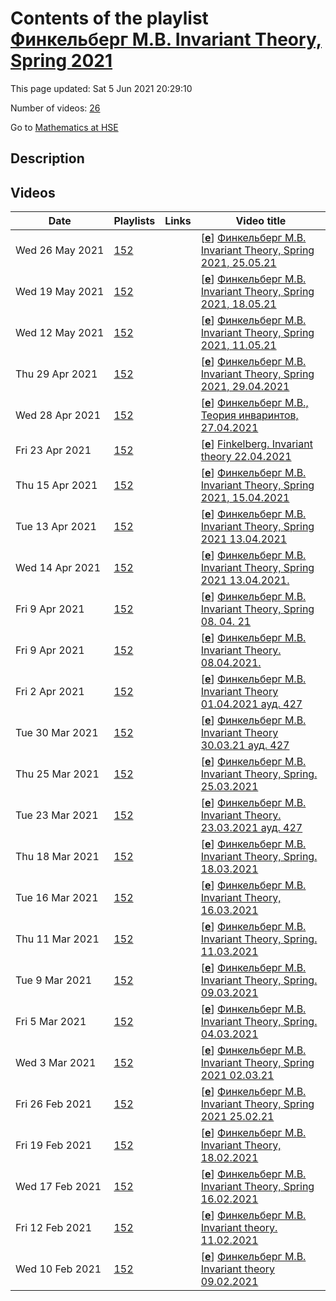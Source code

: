 # Contents of the playlist [Финкельберг М.В. Invariant Theory, Spring 2021](https://www.youtube.com/playlist?list=PLq3E5oubNNoB3KbRw-48VRMzgE4hK46Tx)

This page updated: Sat 5 Jun 2021 20:29:10

Number of videos: [26](#videos)

Go to [Mathematics at HSE](../README.md)

## Description



## Videos

|Date|Playlists|Links|Video title|
|---|---|---|---|
| Wed&nbsp;26&nbsp;May&nbsp;2021 | [152](../playlists/152 "Финкельберг М.В. Invariant Theory, Spring 2021") |  | [[**e**](https://studio.youtube.com/video/ViWuJ1qRIAI/edit "Edit")] [Финкельберг М.В. Invariant Theory, Spring 2021, 25.05.21](https://www.youtube.com/watch?v=ViWuJ1qRIAI&list=PLq3E5oubNNoB3KbRw-48VRMzgE4hK46Tx) |
| Wed&nbsp;19&nbsp;May&nbsp;2021 | [152](../playlists/152 "Финкельберг М.В. Invariant Theory, Spring 2021") |  | [[**e**](https://studio.youtube.com/video/XvZkmuQOBzs/edit "Edit")] [Финкельберг М.В. Invariant Theory, Spring 2021, 18.05.21](https://www.youtube.com/watch?v=XvZkmuQOBzs&list=PLq3E5oubNNoB3KbRw-48VRMzgE4hK46Tx) |
| Wed&nbsp;12&nbsp;May&nbsp;2021 | [152](../playlists/152 "Финкельберг М.В. Invariant Theory, Spring 2021") |  | [[**e**](https://studio.youtube.com/video/C8yox6W5HQ8/edit "Edit")] [Финкельберг М.В. Invariant Theory, Spring 2021, 11.05.21](https://www.youtube.com/watch?v=C8yox6W5HQ8&list=PLq3E5oubNNoB3KbRw-48VRMzgE4hK46Tx) |
| Thu&nbsp;29&nbsp;Apr&nbsp;2021 | [152](../playlists/152 "Финкельберг М.В. Invariant Theory, Spring 2021") |  | [[**e**](https://studio.youtube.com/video/sqG4CEn-CQc/edit "Edit")] [Финкельберг М.В. Invariant Theory, Spring 2021, 29.04.2021](https://www.youtube.com/watch?v=sqG4CEn-CQc&list=PLq3E5oubNNoB3KbRw-48VRMzgE4hK46Tx) |
| Wed&nbsp;28&nbsp;Apr&nbsp;2021 | [152](../playlists/152 "Финкельберг М.В. Invariant Theory, Spring 2021") |  | [[**e**](https://studio.youtube.com/video/dIBcgNMk_7M/edit "Edit")] [Финкельберг М.В., Теория инваринтов, 27.04.2021](https://www.youtube.com/watch?v=dIBcgNMk_7M&list=PLq3E5oubNNoB3KbRw-48VRMzgE4hK46Tx) |
| Fri&nbsp;23&nbsp;Apr&nbsp;2021 | [152](../playlists/152 "Финкельберг М.В. Invariant Theory, Spring 2021") |  | [[**e**](https://studio.youtube.com/video/96Ycpn_m5rw/edit "Edit")] [Finkelberg. Invariant theory 22.04.2021](https://www.youtube.com/watch?v=96Ycpn_m5rw&list=PLq3E5oubNNoB3KbRw-48VRMzgE4hK46Tx) |
| Thu&nbsp;15&nbsp;Apr&nbsp;2021 | [152](../playlists/152 "Финкельберг М.В. Invariant Theory, Spring 2021") |  | [[**e**](https://studio.youtube.com/video/-TXUrEUNzh8/edit "Edit")] [Финкельберг М.В. Invariant Theory, Spring 2021, 15.04.2021](https://www.youtube.com/watch?v=-TXUrEUNzh8&list=PLq3E5oubNNoB3KbRw-48VRMzgE4hK46Tx) |
| Tue&nbsp;13&nbsp;Apr&nbsp;2021 | [152](../playlists/152 "Финкельберг М.В. Invariant Theory, Spring 2021") |  | [[**e**](https://studio.youtube.com/video/IEPQDviGrU8/edit "Edit")] [Финкельберг М.В. Invariant Theory, Spring 2021 13.04.2021](https://www.youtube.com/watch?v=IEPQDviGrU8&list=PLq3E5oubNNoB3KbRw-48VRMzgE4hK46Tx) |
| Wed&nbsp;14&nbsp;Apr&nbsp;2021 | [152](../playlists/152 "Финкельберг М.В. Invariant Theory, Spring 2021") |  | [[**e**](https://studio.youtube.com/video/eDXqaGTR8tE/edit "Edit")] [Финкельберг М.В. Invariant Theory, Spring 2021 13.04.2021.](https://www.youtube.com/watch?v=eDXqaGTR8tE&list=PLq3E5oubNNoB3KbRw-48VRMzgE4hK46Tx) |
| Fri&nbsp;9&nbsp;Apr&nbsp;2021 | [152](../playlists/152 "Финкельберг М.В. Invariant Theory, Spring 2021") |  | [[**e**](https://studio.youtube.com/video/TpjP29p1D2E/edit "Edit")] [Финкельберг М.В. Invariant Theory, Spring 08. 04. 21](https://www.youtube.com/watch?v=TpjP29p1D2E&list=PLq3E5oubNNoB3KbRw-48VRMzgE4hK46Tx) |
| Fri&nbsp;9&nbsp;Apr&nbsp;2021 | [152](../playlists/152 "Финкельберг М.В. Invariant Theory, Spring 2021") |  | [[**e**](https://studio.youtube.com/video/q8wUEdTkdUs/edit "Edit")] [Финкельберг М.В. Invariant Theory. 08.04.2021.](https://www.youtube.com/watch?v=q8wUEdTkdUs&list=PLq3E5oubNNoB3KbRw-48VRMzgE4hK46Tx) |
| Fri&nbsp;2&nbsp;Apr&nbsp;2021 | [152](../playlists/152 "Финкельберг М.В. Invariant Theory, Spring 2021") |  | [[**e**](https://studio.youtube.com/video/4XDL8joCms0/edit "Edit")] [Финкельберг М.В. Invariant Theory 01.04.2021 ауд. 427](https://www.youtube.com/watch?v=4XDL8joCms0&list=PLq3E5oubNNoB3KbRw-48VRMzgE4hK46Tx) |
| Tue&nbsp;30&nbsp;Mar&nbsp;2021 | [152](../playlists/152 "Финкельберг М.В. Invariant Theory, Spring 2021") |  | [[**e**](https://studio.youtube.com/video/hSkAjl2Lnx4/edit "Edit")] [Финкельберг М.В. Invariant Theory  30.03.21 ауд. 427](https://www.youtube.com/watch?v=hSkAjl2Lnx4&list=PLq3E5oubNNoB3KbRw-48VRMzgE4hK46Tx "Теория инвариантов&#013;Факультет математики&#013;Финкельберг Михаил Владленович") |
| Thu&nbsp;25&nbsp;Mar&nbsp;2021 | [152](../playlists/152 "Финкельберг М.В. Invariant Theory, Spring 2021") |  | [[**e**](https://studio.youtube.com/video/drG0bnZ0Xv8/edit "Edit")] [Финкельберг М.В. Invariant Theory, Spring. 25.03.2021](https://www.youtube.com/watch?v=drG0bnZ0Xv8&list=PLq3E5oubNNoB3KbRw-48VRMzgE4hK46Tx) |
| Tue&nbsp;23&nbsp;Mar&nbsp;2021 | [152](../playlists/152 "Финкельберг М.В. Invariant Theory, Spring 2021") |  | [[**e**](https://studio.youtube.com/video/p0ZK8Uw2Ir8/edit "Edit")] [Финкельберг М.В. Invariant Theory.  23.03.2021 ауд. 427](https://www.youtube.com/watch?v=p0ZK8Uw2Ir8&list=PLq3E5oubNNoB3KbRw-48VRMzgE4hK46Tx "Теория инвариантов&#013;Дисциплина общефакультетского пула&#013;Факультет математики&#013;3 модуль&#013;Финкельберг Михаил Владленович") |
| Thu&nbsp;18&nbsp;Mar&nbsp;2021 | [152](../playlists/152 "Финкельберг М.В. Invariant Theory, Spring 2021") |  | [[**e**](https://studio.youtube.com/video/h17RSmYB1wA/edit "Edit")] [Финкельберг М.В. Invariant Theory, Spring. 18.03.2021](https://www.youtube.com/watch?v=h17RSmYB1wA&list=PLq3E5oubNNoB3KbRw-48VRMzgE4hK46Tx) |
| Tue&nbsp;16&nbsp;Mar&nbsp;2021 | [152](../playlists/152 "Финкельберг М.В. Invariant Theory, Spring 2021") |  | [[**e**](https://studio.youtube.com/video/nhuBfWX6EuA/edit "Edit")] [Финкельберг М.В. Invariant Theory, 16.03.2021](https://www.youtube.com/watch?v=nhuBfWX6EuA&list=PLq3E5oubNNoB3KbRw-48VRMzgE4hK46Tx) |
| Thu&nbsp;11&nbsp;Mar&nbsp;2021 | [152](../playlists/152 "Финкельберг М.В. Invariant Theory, Spring 2021") |  | [[**e**](https://studio.youtube.com/video/ENAsdmqmjFo/edit "Edit")] [Финкельберг М.В. Invariant Theory, Spring. 11.03.2021](https://www.youtube.com/watch?v=ENAsdmqmjFo&list=PLq3E5oubNNoB3KbRw-48VRMzgE4hK46Tx) |
| Tue&nbsp;9&nbsp;Mar&nbsp;2021 | [152](../playlists/152 "Финкельберг М.В. Invariant Theory, Spring 2021") |  | [[**e**](https://studio.youtube.com/video/8-QenwJHr1k/edit "Edit")] [Финкельберг М.В. Invariant Theory, Spring. 09.03.2021](https://www.youtube.com/watch?v=8-QenwJHr1k&list=PLq3E5oubNNoB3KbRw-48VRMzgE4hK46Tx) |
| Fri&nbsp;5&nbsp;Mar&nbsp;2021 | [152](../playlists/152 "Финкельберг М.В. Invariant Theory, Spring 2021") |  | [[**e**](https://studio.youtube.com/video/YH_D3I5YGg0/edit "Edit")] [Финкельберг М.В. Invariant Theory, Spring. 04.03.2021](https://www.youtube.com/watch?v=YH_D3I5YGg0&list=PLq3E5oubNNoB3KbRw-48VRMzgE4hK46Tx) |
| Wed&nbsp;3&nbsp;Mar&nbsp;2021 | [152](../playlists/152 "Финкельберг М.В. Invariant Theory, Spring 2021") |  | [[**e**](https://studio.youtube.com/video/E9LnXqUW7dI/edit "Edit")] [Финкельберг М.В. Invariant Theory, Spring 2021  02.03.21](https://www.youtube.com/watch?v=E9LnXqUW7dI&list=PLq3E5oubNNoB3KbRw-48VRMzgE4hK46Tx) |
| Fri&nbsp;26&nbsp;Feb&nbsp;2021 | [152](../playlists/152 "Финкельберг М.В. Invariant Theory, Spring 2021") |  | [[**e**](https://studio.youtube.com/video/mpQYUTQi1C4/edit "Edit")] [Финкельберг М.В. Invariant Theory, Spring 2021  25.02.21](https://www.youtube.com/watch?v=mpQYUTQi1C4&list=PLq3E5oubNNoB3KbRw-48VRMzgE4hK46Tx) |
| Fri&nbsp;19&nbsp;Feb&nbsp;2021 | [152](../playlists/152 "Финкельберг М.В. Invariant Theory, Spring 2021") |  | [[**e**](https://studio.youtube.com/video/UKveWIqLfuw/edit "Edit")] [Финкельберг М.В. Invariant Theory, 18.02.2021](https://www.youtube.com/watch?v=UKveWIqLfuw&list=PLq3E5oubNNoB3KbRw-48VRMzgE4hK46Tx) |
| Wed&nbsp;17&nbsp;Feb&nbsp;2021 | [152](../playlists/152 "Финкельберг М.В. Invariant Theory, Spring 2021") |  | [[**e**](https://studio.youtube.com/video/cc15_EgWeic/edit "Edit")] [Финкельберг М.В. Invariant Theory, Spring 16.02.2021](https://www.youtube.com/watch?v=cc15_EgWeic&list=PLq3E5oubNNoB3KbRw-48VRMzgE4hK46Tx) |
| Fri&nbsp;12&nbsp;Feb&nbsp;2021 | [152](../playlists/152 "Финкельберг М.В. Invariant Theory, Spring 2021") |  | [[**e**](https://studio.youtube.com/video/MUz--_M4yyY/edit "Edit")] [Финкельберг М.В. Invariant theory. 11.02.2021](https://www.youtube.com/watch?v=MUz--_M4yyY&list=PLq3E5oubNNoB3KbRw-48VRMzgE4hK46Tx) |
| Wed&nbsp;10&nbsp;Feb&nbsp;2021 | [152](../playlists/152 "Финкельберг М.В. Invariant Theory, Spring 2021") |  | [[**e**](https://studio.youtube.com/video/Fe9DbS13UY8/edit "Edit")] [Финкельберг М.В. Invariant theory 09.02.2021](https://www.youtube.com/watch?v=Fe9DbS13UY8&list=PLq3E5oubNNoB3KbRw-48VRMzgE4hK46Tx) |
